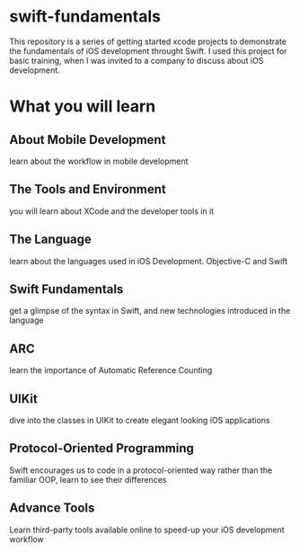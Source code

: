 # swift-fundamentals
This repository is a series of getting started xcode projects to demonstrate the fundamentals of iOS development throught Swift. I used this project for basic training, when I was invited to a company to discuss about iOS development.

# What you will learn
## About Mobile Development
learn about the workflow in mobile development

## The Tools and Environment
you will learn about XCode and the developer tools in it

## The Language
learn about the languages used in iOS Development. Objective-C and Swift

## Swift Fundamentals
get a glimpse of the syntax in Swift, and new technologies introduced in the language

## ARC
learn the importance of Automatic Reference Counting

## UIKit
dive into the classes in UIKit to create elegant looking iOS applications

## Protocol-Oriented Programming
Swift encourages us to code in a protocol-oriented way rather than the familiar OOP, learn to see their differences

## Advance Tools
Learn third-party tools available online to speed-up your iOS development workflow
